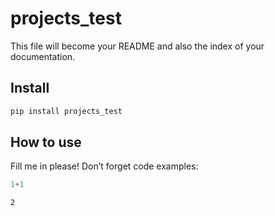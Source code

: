 # projects_test

<!-- WARNING: THIS FILE WAS AUTOGENERATED! DO NOT EDIT! -->

This file will become your README and also the index of your
documentation.

## Install

``` sh
pip install projects_test
```

## How to use

Fill me in please! Don’t forget code examples:

``` python
1+1
```

    2

